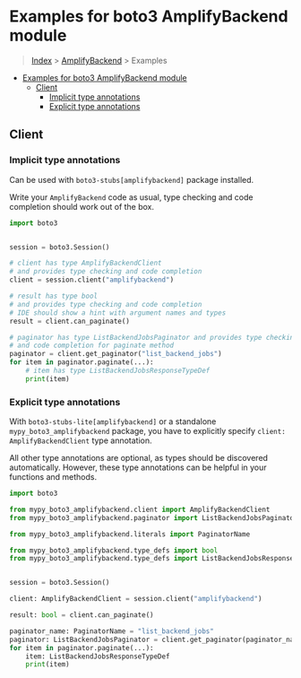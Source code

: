 <a id="examples-for-boto3-amplifybackend-module"></a>

# Examples for boto3 AmplifyBackend module

> [Index](../README.md) > [AmplifyBackend](./README.md) > Examples

- [Examples for boto3 AmplifyBackend module](#examples-for-boto3-amplifybackend-module)
  - [Client](#client)
    - [Implicit type annotations](#implicit-type-annotations)
    - [Explicit type annotations](#explicit-type-annotations)

<a id="client"></a>

## Client

<a id="implicit-type-annotations"></a>

### Implicit type annotations

Can be used with `boto3-stubs[amplifybackend]` package installed.

Write your `AmplifyBackend` code as usual, type checking and code completion
should work out of the box.

```python
import boto3


session = boto3.Session()

# client has type AmplifyBackendClient
# and provides type checking and code completion
client = session.client("amplifybackend")

# result has type bool
# and provides type checking and code completion
# IDE should show a hint with argument names and types
result = client.can_paginate()

# paginator has type ListBackendJobsPaginator and provides type checking
# and code completion for paginate method
paginator = client.get_paginator("list_backend_jobs")
for item in paginator.paginate(...):
    # item has type ListBackendJobsResponseTypeDef
    print(item)
```

<a id="explicit-type-annotations"></a>

### Explicit type annotations

With `boto3-stubs-lite[amplifybackend]` or a standalone
`mypy_boto3_amplifybackend` package, you have to explicitly specify
`client: AmplifyBackendClient` type annotation.

All other type annotations are optional, as types should be discovered
automatically. However, these type annotations can be helpful in your functions
and methods.

```python
import boto3

from mypy_boto3_amplifybackend.client import AmplifyBackendClient
from mypy_boto3_amplifybackend.paginator import ListBackendJobsPaginator

from mypy_boto3_amplifybackend.literals import PaginatorName

from mypy_boto3_amplifybackend.type_defs import bool
from mypy_boto3_amplifybackend.type_defs import ListBackendJobsResponseTypeDef


session = boto3.Session()

client: AmplifyBackendClient = session.client("amplifybackend")

result: bool = client.can_paginate()

paginator_name: PaginatorName = "list_backend_jobs"
paginator: ListBackendJobsPaginator = client.get_paginator(paginator_name)
for item in paginator.paginate(...):
    item: ListBackendJobsResponseTypeDef
    print(item)
```
